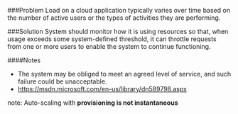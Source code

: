 ###Problem
Load on a cloud application typically varies over time based on the number of active users or the types of activities they are performing.

###Solution
System should monitor how it is using resources so that, when usage exceeds some system-defined threshold, it can throttle requests from one or more users to enable the system to continue functioning.

####Notes
  * The system may be obliged to meet an agreed level of service, and such failure could be unacceptable.
  * <https://msdn.microsoft.com/en-us/library/dn589798.aspx>

note:
Auto-scaling with __provisioning is not instantaneous__
